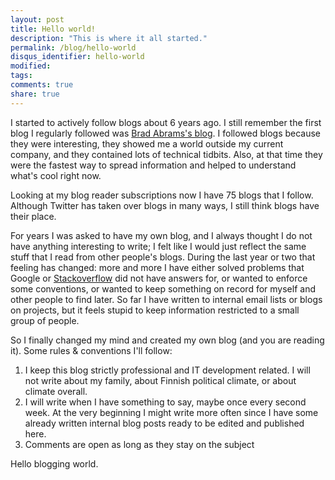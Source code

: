 ```yaml
---
layout: post
title: Hello world!
description: "This is where it all started."
permalink: /blog/hello-world
disqus_identifier: hello-world
modified: 
tags: 
comments: true
share: true
---
```


I started to actively follow blogs about 6 years ago. I still remember the first 
blog I regularly followed was [Brad Abrams's blog](http://blogs.msdn.com/b/brada/). 
I followed blogs because they were interesting, they showed me a world outside my 
current company, and they contained lots of technical tidbits. Also, at that time 
they were the fastest way to spread information and helped to understand what's 
cool right now.

Looking at my blog reader subscriptions now I have 75 blogs that I follow. Although 
Twitter has taken over blogs in many ways, I still think blogs have their place.

For years I was asked to have my own blog, and I always thought I do not have 
anything interesting to write; I felt like I would just reflect the same stuff 
that I read from other people's blogs. During the last year or two that feeling 
has changed: more and more I have either solved problems that Google or 
[Stackoverflow](http://stackoverflow.com/) did not have answers for, or wanted to 
enforce some conventions, or wanted to keep something on record for myself and 
other people to find later. So far I have written to internal email lists or blogs 
on projects, but it feels stupid to keep information restricted to a small group 
of people.

So I finally changed my mind and created my own blog (and you are reading it). 
Some rules & conventions I'll follow:

1. I keep this blog strictly professional and IT development related. I will not write about my family, about Finnish political climate, or about climate overall.
2. I will write when I have something to say, maybe once every second week. At the very beginning I might write more often since I have some already written internal blog posts ready to be edited and published here.
2. Comments are open as long as they stay on the subject

Hello blogging world.
